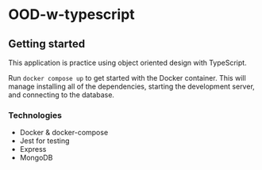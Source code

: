 # OOD-w-typescript

## Getting started

This application is practice using object oriented design with TypeScript.

Run `docker compose up` to get started with the Docker container. This will manage installing all of the dependencies, starting the development server, and connecting to the database.

### Technologies

- Docker & docker-compose
- Jest for testing
- Express
- MongoDB
